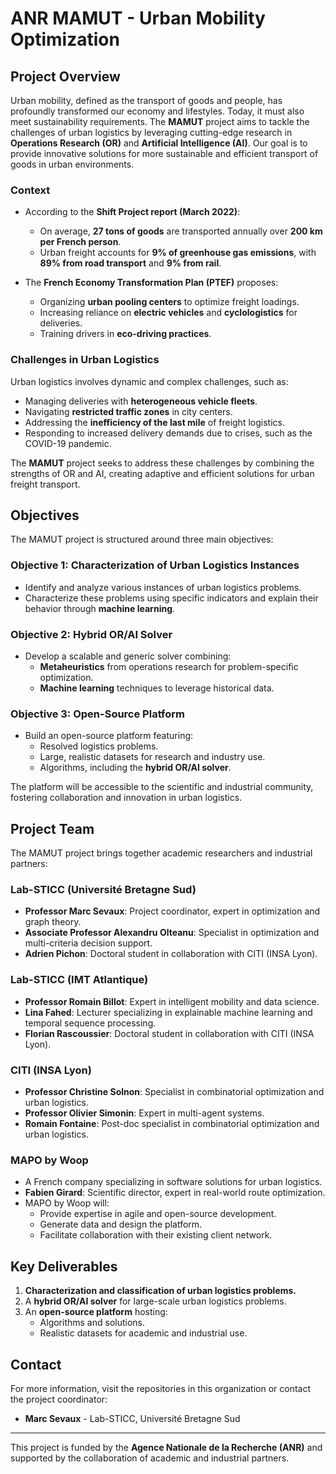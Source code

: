 # ANR MAMUT - Urban Mobility Optimization

## Project Overview

Urban mobility, defined as the transport of goods and people, has profoundly transformed our economy and lifestyles. Today, it must also meet sustainability requirements. The **MAMUT** project aims to tackle the challenges of urban logistics by leveraging cutting-edge research in **Operations Research (OR)** and **Artificial Intelligence (AI)**. Our goal is to provide innovative solutions for more sustainable and efficient transport of goods in urban environments.

### Context

- According to the **Shift Project report (March 2022)**:
  - On average, **27 tons of goods** are transported annually over **200 km per French person**.
  - Urban freight accounts for **9% of greenhouse gas emissions**, with **89% from road transport** and **9% from rail**.
  
- The **French Economy Transformation Plan (PTEF)** proposes:
  - Organizing **urban pooling centers** to optimize freight loadings.
  - Increasing reliance on **electric vehicles** and **cyclologistics** for deliveries.
  - Training drivers in **eco-driving practices**.

### Challenges in Urban Logistics

Urban logistics involves dynamic and complex challenges, such as:

- Managing deliveries with **heterogeneous vehicle fleets**.
- Navigating **restricted traffic zones** in city centers.
- Addressing the **inefficiency of the last mile** of freight logistics.
- Responding to increased delivery demands due to crises, such as the COVID-19 pandemic.

The **MAMUT** project seeks to address these challenges by combining the strengths of OR and AI, creating adaptive and efficient solutions for urban freight transport.

## Objectives

The MAMUT project is structured around three main objectives:

### Objective 1: Characterization of Urban Logistics Instances
- Identify and analyze various instances of urban logistics problems.
- Characterize these problems using specific indicators and explain their behavior through **machine learning**.

### Objective 2: Hybrid OR/AI Solver
- Develop a scalable and generic solver combining:
  - **Metaheuristics** from operations research for problem-specific optimization.
  - **Machine learning** techniques to leverage historical data.

### Objective 3: Open-Source Platform
- Build an open-source platform featuring:
  - Resolved logistics problems.
  - Large, realistic datasets for research and industry use.
  - Algorithms, including the **hybrid OR/AI solver**.

The platform will be accessible to the scientific and industrial community, fostering collaboration and innovation in urban logistics.

## Project Team

The MAMUT project brings together academic researchers and industrial partners:

### Lab-STICC (Université Bretagne Sud)
- **Professor Marc Sevaux**: Project coordinator, expert in optimization and graph theory.
- **Associate Professor Alexandru Olteanu**: Specialist in optimization and multi-criteria decision support.
- **Adrien Pichon**:  Doctoral student in collaboration with CITI (INSA Lyon).

### Lab-STICC (IMT Atlantique)
- **Professor Romain Billot**: Expert in intelligent mobility and data science.
- **Lina Fahed**: Lecturer specializing in explainable machine learning and temporal sequence processing.
- **Florian Rascoussier**: Doctoral student in collaboration with CITI (INSA Lyon).

### CITI (INSA Lyon)
- **Professor Christine Solnon**: Specialist in combinatorial optimization and urban logistics.
- **Professor Olivier Simonin**: Expert in multi-agent systems.
- **Romain Fontaine**: Post-doc specialist in combinatorial optimization and urban logistics.

### MAPO by Woop
- A French company specializing in software solutions for urban logistics.
- **Fabien Girard**: Scientific director, expert in real-world route optimization.
- MAPO by Woop will:
  - Provide expertise in agile and open-source development.
  - Generate data and design the platform.
  - Facilitate collaboration with their existing client network.

## Key Deliverables

1. **Characterization and classification of urban logistics problems.**
2. A **hybrid OR/AI solver** for large-scale urban logistics problems.
3. An **open-source platform** hosting:
   - Algorithms and solutions.
   - Realistic datasets for academic and industrial use.

## Contact

For more information, visit the repositories in this organization or contact the project coordinator:
- **Marc Sevaux** - Lab-STICC, Université Bretagne Sud

---

This project is funded by the **Agence Nationale de la Recherche (ANR)** and supported by the collaboration of academic and industrial partners.
